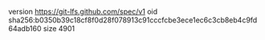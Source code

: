 version https://git-lfs.github.com/spec/v1
oid sha256:b0350b39c18cf8f0d28f078913c91cccfcbe3ece1ec6c3cb8eb4c9fd64adb160
size 4901

